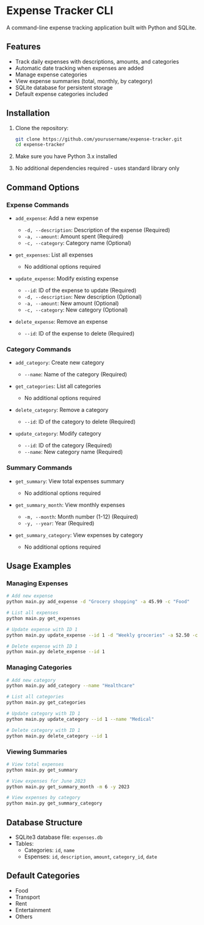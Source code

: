 # Expense Tracker CLI

A command-line expense tracking application built with Python and SQLite.

## Features
- Track daily expenses with descriptions, amounts, and categories
- Automatic date tracking when expenses are added
- Manage expense categories
- View expense summaries (total, monthly, by category)
- SQLite database for persistent storage
- Default expense categories included

## Installation
1. Clone the repository:
    ```bash
    git clone https://github.com/yourusername/expense-tracker.git
    cd expense-tracker
    ```

2. Make sure you have Python 3.x installed
3. No additional dependencies required - uses standard library only

## Command Options

### Expense Commands
- `add_expense`: Add a new expense
    - `-d, --description`: Description of the expense (Required)
    - `-a, --amount`: Amount spent (Required)
    - `-c, --category`: Category name (Optional)

- `get_expenses`: List all expenses
    - No additional options required

- `update_expense`: Modify existing expense
    - `--id`: ID of the expense to update (Required)
    - `-d, --description`: New description (Optional)
    - `-a, --amount`: New amount (Optional)
    - `-c, --category`: New category (Optional)

- `delete_expense`: Remove an expense
    - `--id`: ID of the expense to delete (Required)

### Category Commands
- `add_category`: Create new category
    - `--name`: Name of the category (Required)

- `get_categories`: List all categories
    - No additional options required

- `delete_category`: Remove a category
    - `--id`: ID of the category to delete (Required)

- `update_category`: Modify category
    - `--id`: ID of the category (Required)
    - `--name`: New category name (Required)

### Summary Commands
- `get_summary`: View total expenses summary
    - No additional options required

- `get_summary_month`: View monthly expenses
    - `-m, --month`: Month number (1-12) (Required)
    - `-y, --year`: Year (Required)

- `get_summary_category`: View expenses by category
    - No additional options required

## Usage Examples

### Managing Expenses
```bash
# Add new expense
python main.py add_expense -d "Grocery shopping" -a 45.99 -c "Food"

# List all expenses
python main.py get_expenses

# Update expense with ID 1
python main.py update_expense --id 1 -d "Weekly groceries" -a 52.50 -c "Food"

# Delete expense with ID 1
python main.py delete_expense --id 1
```

### Managing Categories
```bash
# Add new category
python main.py add_category --name "Healthcare"

# List all categories
python main.py get_categories

# Update category with ID 1
python main.py update_category --id 1 --name "Medical"

# Delete category with ID 1
python main.py delete_category --id 1
```

### Viewing Summaries
```bash
# View total expenses
python main.py get_summary

# View expenses for June 2023
python main.py get_summary_month -m 6 -y 2023

# View expenses by category
python main.py get_summary_category
```

## Database Structure
- SQLite3 database file: `expenses.db`
- Tables:
    - Categories: `id`, `name`
    - Espenses: `id`, `description`, `amount`, `category_id`, `date`

## Default Categories
- Food
- Transport
- Rent
- Entertainment
- Others